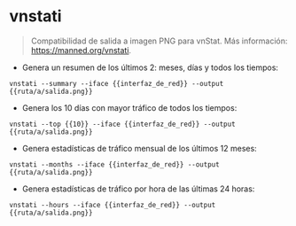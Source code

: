 # vnstati

> Compatibilidad de salida a imagen PNG para vnStat.
> Más información: <https://manned.org/vnstati>.

- Genera un resumen de los últimos 2: meses, días y todos los tiempos:

`vnstati --summary --iface {{interfaz_de_red}} --output {{ruta/a/salida.png}}`

- Genera los 10 días con mayor tráfico de todos los tiempos:

`vnstati --top {{10}} --iface {{interfaz_de_red}} --output {{ruta/a/salida.png}}`

- Genera estadísticas de tráfico mensual de los últimos 12 meses:

`vnstati --months --iface {{interfaz_de_red}} --output {{ruta/a/salida.png}}`

- Genera estadísticas de tráfico por hora de las últimas 24 horas:

`vnstati --hours --iface {{interfaz_de_red}} --output {{ruta/a/salida.png}}`
